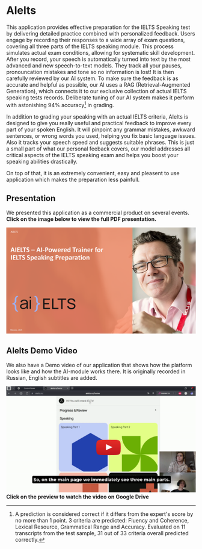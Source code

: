 # AIelts

This application provides effective preparation for the IELTS Speaking test by delivering detailed practice combined with personalized feedback.
Users engage by recording their responses to a wide array of exam questions, covering all three parts of the IELTS speaking module. This process simulates actual exam conditions, allowing for systematic skill development. 
After you record, your speech is automatically turned into text by the most advanced and new speech-to-text models. They track all your pauses, pronouncation mistakes and tone so no information is lost! It is then carefully reviewed by our AI system. To make sure the feedback is as accurate and helpful as possible, our AI uses a RAG (Retrieval-Augmented Generation), which connects it to our exclusive collection of actual IELTS speaking tests records. Deliberate tuning of our AI system makes it perform with astonishing 94% accuracy[^1] in grading. 


In addition to grading your speaking with an actual IELTS criteria, AIelts is designed to give you really useful and practical feedback to improve every part of your spoken English. It will pinpoint any grammar mistakes, awkward sentences, or wrong words you used, helping you fix basic language issues. Also it tracks your speech speed and suggests suitable phrases. This is just a small part of what our personal feeback covers, our model addresses all critical aspects of the IELTS speaking exam and helps you boost your speaking abilities drastically. 


On top of that, it is an extremely convenient, easy and pleasent to use application which makes the preparation less painfull.



[^1]:A prediction is considered correct if it differs from the expert's score by no more than 1 point. 3 criteria are predicted: Fluency and Coherence, Lexical Resource, Grammatical Range and Accuracy. Evaluated on 11 transcripts from the test sample, 31 out of 33 criteria overall predicted correctly.


## Presentation 
We presented this application as a commercial product on several events.
**Click on the image below to view the full PDF presentation.**

[![Presentation preview](./docs/AIELTS_presentation_preview.png)](AIELTS_presentation.pdf)


## AIelts Demo Video 
We also have a Demo video of our application that shows how the platform looks like and how the AI-module works there. 
It is originally recorded in Russian, English subtitles are added. 

[![Video on Google Drive](./docs/AIELTS_video_preview.png)](https://drive.google.com/file/d/1BUK7K1PCm470ajwsRx5QvEnTjSiQWDM9/view?usp=sharing)
**Click on the preview to watch the video on Google Drive**